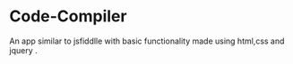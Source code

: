 # Code-Compiler
An app similar to jsfiddlle  with basic functionality made using html,css and jquery .
